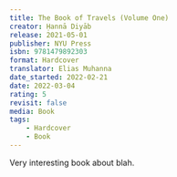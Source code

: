 ```yaml
---
title: The Book of Travels (Volume One)
creator: Ḥannā Diyāb
release: 2021-05-01
publisher: NYU Press
isbn: 9781479892303
format: Hardcover
translator: Elias Muhanna
date_started: 2022-02-21
date: 2022-03-04
rating: 5
revisit: false
media: Book
tags:
    - Hardcover
    - Book
---
```


Very interesting book about blah.
